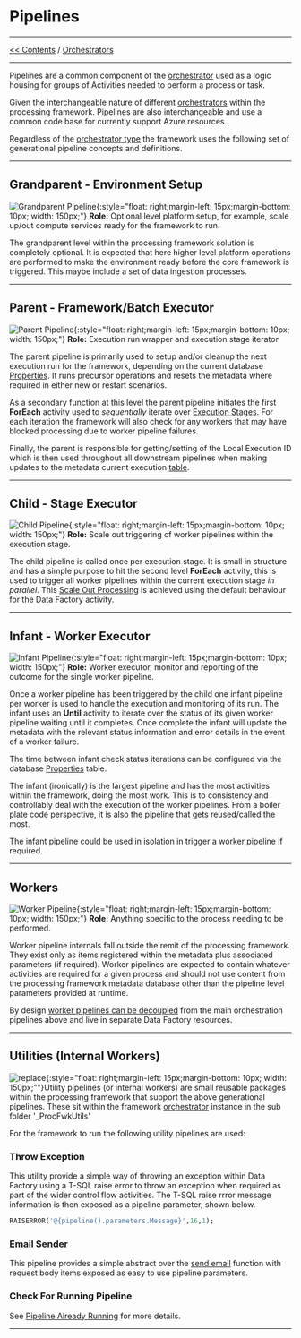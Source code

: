 # Pipelines

___
[<< Contents](/procfwk/contents) / [Orchestrators](/procfwk/orchestrators)

___

Pipelines are a common component of the [orchestrator](/procfwk/orchestrators) used as a logic housing for groups of Activities needed to perform a process or task.

Given the interchangeable nature of different [orchestrators](/procfwk/orchestrators) within the processing framework. Pipelines are also interchangeable and use a common code base for currently support Azure resources.

Regardless of the [orchestrator type](/procfwk/orchestratortype) the framework uses the following set of generational pipeline concepts and definitions.

___

## Grandparent - Environment Setup
![Grandparent Pipeline](/procfwk/grandparent.png){:style="float: right;margin-left: 15px;margin-bottom: 10px; width: 150px;"}
__Role:__ Optional level platform setup, for example, scale up/out compute services ready for the framework to run.

The grandparent level within the processing framework solution is completely optional. It is expected that here higher level platform operations are performed to make the environment ready before the core framework is triggered. This maybe include a set of data ingestion processes.

___

## Parent - Framework/Batch Executor
![Parent Pipeline](/procfwk/parent.png){:style="float: right;margin-left: 15px;margin-bottom: 10px; width: 150px;"}
__Role:__ Execution run wrapper and execution stage iterator.

The parent pipeline is primarily used to setup and/or cleanup the next execution run for the framework, depending on the current database [Properties](/procfwk/properties). It runs precursor operations and resets the metadata where required in either new or restart scenarios. 

As a secondary function at this level the parent pipeline initiates the first __ForEach__ activity used to _sequentially_ iterate over [Execution Stages](/procfwk/executionstages). For each iteration the framework will also check for any workers that may have blocked processing due to worker pipeline failures.

Finally, the parent is responsible for getting/setting of the Local Execution ID which is then used throughout all downstream pipelines when making updates to the metadata current execution [table](/procfwk/tables).

___

## Child - Stage Executor
![Child Pipeline](/procfwk/child.png){:style="float: right;margin-left: 15px;margin-bottom: 10px; width: 150px;"}
__Role:__ Scale out triggering of worker pipelines within the execution stage.

The child pipeline is called once per execution stage. It is small in structure and has a simple purpose to hit the second level __ForEach__ activity, this is used to trigger all worker pipelines within the current execution stage _in parallel_. This [Scale Out Processing](/procfwk/scaleoutprocessing) is achieved using the default behaviour for the Data Factory activity.

___

## Infant - Worker Executor
![Infant Pipeline](/procfwk/infant.png){:style="float: right;margin-left: 15px;margin-bottom: 10px; width: 150px;"}
__Role:__ Worker executor, monitor and reporting of the outcome for the single worker pipeline.

Once a worker pipeline has been triggered by the child one infant pipeline per worker is used to handle the execution and monitoring of its run. The infant uses an __Until__ activity to iterate over the status of its given worker pipeline waiting until it completes. Once complete the infant will update the metadata with the relevant status information and error details in the event of a worker failure.

The time between infant check status iterations can be configured via the database [Properties](/procfwk/properties) table.

The infant (ironically) is the largest pipeline and has the most activities within the framework, doing the most work. This is to consistency and controllably deal with the execution of the worker pipelines. From a boiler plate code perspective, it is also the pipeline that gets reused/called the most.

The infant pipeline could be used in isolation in trigger a worker pipeline if required.

____

## Workers
![Worker Pipeline](/procfwk/worker.png){:style="float: right;margin-left: 15px;margin-bottom: 10px; width: 150px;"}
__Role:__ Anything specific to the process needing to be performed.

Worker pipeline internals fall outside the remit of the processing framework. They exist only as items registered within the metadata plus associated parameters (if required). Worker pipelines are expected to contain whatever activities are required for a given process and should not use content from the processing framework metadata database other than the pipeline level parameters provided at runtime.

By design [worker pipelines can be decoupled](/procfwk/workerdecoupling) from the main orchestration pipelines above and live in separate Data Factory resources.

____

## Utilities (Internal Workers)

![replace](/procfwk/utilities.png){:style="float: right;margin-left: 15px;margin-bottom: 10px; width: 150px;""}Utility pipelines (or internal workers) are small reusable packages within the processing framework that support the above generational pipelines. These sit within the framework [orchestrator](/procfwk/orchestrators) instance in the sub folder '_ProcFwkUtils'

For the framework to run the following utility pipelines are used:

### Throw Exception

This utility provide a simple way of throwing an exception within Data Factory using a T-SQL raise error to throw an exception when required as part of the wider control flow activities. The T-SQL raise rrror message information is then exposed as a pipeline parameter, shown below.
```sql
RAISERROR('@{pipeline().parameters.Message}',16,1);
```

### Email Sender

This pipeline provides a simple abstract over the [send email](/procfwk/sendemail) function with request body items exposed as easy to use pipeline parameters.

### Check For Running Pipeline

See [Pipeline Already Running](/procfwk/pipelinealreadyrunning) for more details.

___